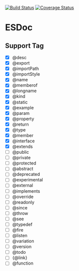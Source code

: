 [![Build Status](https://travis-ci.org/h13i32maru/esdoc.svg?branch=master)](https://travis-ci.org/h13i32maru/esdoc)
[![Coverage Status](https://coveralls.io/repos/h13i32maru/esdoc/badge.svg)](https://coveralls.io/r/h13i32maru/esdoc)
# ESDoc

## Support Tag
- [x] @desc
- [x] @export
- [x] @importPath
- [x] @importStyle
- [x] @name
- [x] @memberof
- [x] @longname
- [x] @kind
- [x] @static
- [x] @example
- [x] @param
- [x] @property
- [x] @return
- [x] @type
- [x] @member
- [x] @interface
- [x] @extends
- [ ] @public
- [ ] @private
- [ ] @protected
- [ ] @abstract
- [ ] @deprecated
- [ ] @experimental
- [ ] @external
- [ ] @implements
- [ ] @override
- [ ] @readonly
- [ ] @since
- [ ] @throw
- [ ] @see
- [ ] @typedef
- [ ] @fire
- [ ] @listen
- [ ] @variation
- [ ] @version
- [ ] @todo
- [ ] {@link}
- [ ] @function
